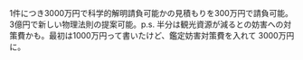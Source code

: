 1件につき3000万円で科学的解明請負可能かの見積もりを300万円で請負可能。3億円で新しい物理法則の提案可能。p.s. 半分は観光資源が減るとの妨害への対策費かも。最初は1000万円って書いたけど、鑑定妨害対策費を入れて 3000万円に。
